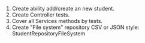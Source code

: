 
1. Create ability add/create an new student.
2. Create Controller tests.
3. Cover all Services methods by tests.
4. Create "File system" repository CSV or JSON style: StudentRepositoryFileSystem